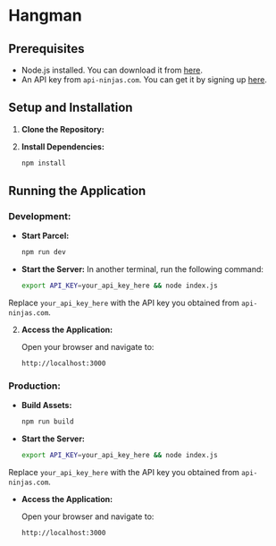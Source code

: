 # Hangman

## Prerequisites

- Node.js installed. You can download it from [here](https://nodejs.org/).
- An API key from `api-ninjas.com`. You can get it by signing up [here](https://api-ninjas.com/).

## Setup and Installation

1. **Clone the Repository:**

2. **Install Dependencies:**

   ```bash
   npm install
   ```

## Running the Application

### Development:

- **Start Parcel:**

  ```bash
  npm run dev
  ```
- **Start the Server:**
In another terminal, run the following command:

  ```bash
  export API_KEY=your_api_key_here && node index.js
  ```
Replace `your_api_key_here` with the API key you obtained from `api-ninjas.com`.

2. **Access the Application:**

    Open your browser and navigate to:

     ```
     http://localhost:3000
     ```
### Production:

- **Build Assets:**

  ```bash
  npm run build
  ```

- **Start the Server:**

  ```bash
  export API_KEY=your_api_key_here && node index.js
  ```
Replace `your_api_key_here` with the API key you obtained from `api-ninjas.com`.

- **Access the Application:**

  Open your browser and navigate to:

  ```
  http://localhost:3000
  ```